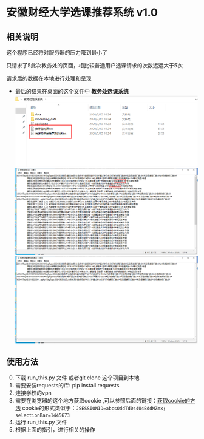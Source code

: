 # 安徽财经大学选课推荐系统 v1.0
## 相关说明
这个程序已经将对服务器的压力降到最小了

只请求了5此次教务处的页面，相比较普通用户选课请求的次数远远大于5次

请求后的数据在本地进行处理和呈现

- 最后的结果在桌面的这个文件中 **教务处选课系统**
![结果](./res/2.png)
![结果](./res/4.png)
![结果](./res/3.png)

## 使用方法
0. 下载 run_this.py 文件 或者git clone 这个项目到本地
1. 需要安装requests的库: pip install requests 
1. 连接学校的vpn
2. 需要在浏览器的这个地方获取cookie ,可以参照后面的链接：[获取cookie的方法](https://jingyan.baidu.com/article/48a420571d8770a924250496.html)
cookie的形式类似于：`JSESSIONID=abcsOddTd0s4U4BddMZmx; selectionBar=1445673`
3. 运行 run_this.py 文件
4. 根据上面的指引，进行相关的操作